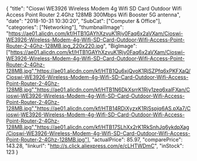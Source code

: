 {
	"title": "Cioswi WE3926 Wireless Modem 4g Wifi SD Card Outdoor Wifi Access Point Router 2.4Ghz 128MB 300Mbps Wifi Booster 5G antenna",
	"date": "2018-10-31 10:30:20",
	"SubCat": ["Computer & Office"],
	"categories": ["Networking"],
	"thumbnailImage": "https://ae01.alicdn.com/kf/HTB1GAYhXzvuK1Rjy0Faq6x2aVXam/Cioswi-WE3926-Wireless-Modem-4g-Wifi-SD-Card-Outdoor-Wifi-Access-Point-Router-2-4Ghz-128MB.jpg_220x220.jpg",
	"BigImage": ["https://ae01.alicdn.com/kf/HTB1GAYhXzvuK1Rjy0Faq6x2aVXam/Cioswi-WE3926-Wireless-Modem-4g-Wifi-SD-Card-Outdoor-Wifi-Access-Point-Router-2-4Ghz-128MB.jpg","https://ae01.alicdn.com/kf/HTB1Qu6xjQvoK1RjSZPfq6xPKFXaQ/Cioswi-WE3926-Wireless-Modem-4g-Wifi-SD-Card-Outdoor-Wifi-Access-Point-Router-2-4Ghz-128MB.jpg","https://ae01.alicdn.com/kf/HTB1N6DkXsrrK1Rjy1zeq6xalFXan/Cioswi-WE3926-Wireless-Modem-4g-Wifi-SD-Card-Outdoor-Wifi-Access-Point-Router-2-4Ghz-128MB.jpg","https://ae01.alicdn.com/kf/HTB14RDiXyzxK1RjSspjq6AS.pXa7/Cioswi-WE3926-Wireless-Modem-4g-Wifi-SD-Card-Outdoor-Wifi-Access-Point-Router-2-4Ghz-128MB.jpg","https://ae01.alicdn.com/kf/HTB17SLhXx2rK1RkSnhJq6ykdpXag/Cioswi-WE3926-Wireless-Modem-4g-Wifi-SD-Card-Outdoor-Wifi-Access-Point-Router-2-4Ghz-128MB.jpg"],
	"actualPrice": 85.97,
	"comparePrice": 143.28,
	"linkurl": "http://s.click.aliexpress.com/e/cLHTWDmC",
	"inStock": 123
}
